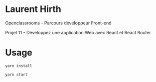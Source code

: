# Laurent Hirth

Openclassrooms - Parcours développeur Front-end

Projet 11 - Développez une application Web avec React et React Router

# Usage

`yarn install`

`yarn start`

